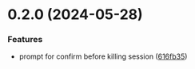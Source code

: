 # 0.2.0 (2024-05-28)


### Features

* prompt for confirm before killing session ([616fb35](https://github.com/cristiand391/zj-quit/commit/616fb35492f0e83afa744b1ce7a3deb7fe1924bd))



